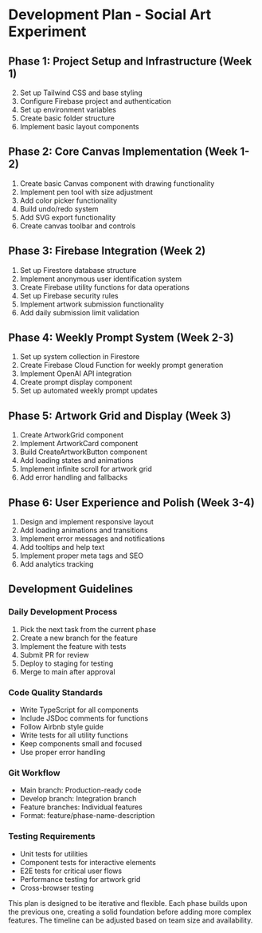 # Development Plan - Social Art Experiment

## Phase 1: Project Setup and Infrastructure (Week 1)
2. Set up Tailwind CSS and base styling
3. Configure Firebase project and authentication
4. Set up environment variables
5. Create basic folder structure
6. Implement basic layout components

## Phase 2: Core Canvas Implementation (Week 1-2)
1. Create basic Canvas component with drawing functionality
2. Implement pen tool with size adjustment
3. Add color picker functionality
4. Build undo/redo system
5. Add SVG export functionality
6. Create canvas toolbar and controls

## Phase 3: Firebase Integration (Week 2)
1. Set up Firestore database structure
2. Implement anonymous user identification system
3. Create Firebase utility functions for data operations
4. Set up Firebase security rules
5. Implement artwork submission functionality
6. Add daily submission limit validation

## Phase 4: Weekly Prompt System (Week 2-3)
1. Set up system collection in Firestore
2. Create Firebase Cloud Function for weekly prompt generation
3. Implement OpenAI API integration
4. Create prompt display component
5. Set up automated weekly prompt updates

## Phase 5: Artwork Grid and Display (Week 3)
1. Create ArtworkGrid component
2. Implement ArtworkCard component
3. Build CreateArtworkButton component
4. Add loading states and animations
5. Implement infinite scroll for artwork grid
6. Add error handling and fallbacks

## Phase 6: User Experience and Polish (Week 3-4)
1. Design and implement responsive layout
2. Add loading animations and transitions
3. Implement error messages and notifications
4. Add tooltips and help text
5. Implement proper meta tags and SEO
6. Add analytics tracking

## Development Guidelines

### Daily Development Process
1. Pick the next task from the current phase
2. Create a new branch for the feature
3. Implement the feature with tests
4. Submit PR for review
5. Deploy to staging for testing
6. Merge to main after approval

### Code Quality Standards
- Write TypeScript for all components
- Include JSDoc comments for functions
- Follow Airbnb style guide
- Write tests for all utility functions
- Keep components small and focused
- Use proper error handling

### Git Workflow
- Main branch: Production-ready code
- Develop branch: Integration branch
- Feature branches: Individual features
- Format: feature/phase-name-description

### Testing Requirements
- Unit tests for utilities
- Component tests for interactive elements
- E2E tests for critical user flows
- Performance testing for artwork grid
- Cross-browser testing

This plan is designed to be iterative and flexible. Each phase builds upon the previous one, creating a solid foundation before adding more complex features. The timeline can be adjusted based on team size and availability. 